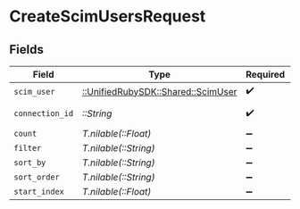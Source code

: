 # CreateScimUsersRequest


## Fields

| Field                                                                 | Type                                                                  | Required                                                              | Description                                                           |
| --------------------------------------------------------------------- | --------------------------------------------------------------------- | --------------------------------------------------------------------- | --------------------------------------------------------------------- |
| `scim_user`                                                           | [::UnifiedRubySDK::Shared::ScimUser](../../models/shared/scimuser.md) | :heavy_check_mark:                                                    | N/A                                                                   |
| `connection_id`                                                       | *::String*                                                            | :heavy_check_mark:                                                    | ID of the connection                                                  |
| `count`                                                               | *T.nilable(::Float)*                                                  | :heavy_minus_sign:                                                    | N/A                                                                   |
| `filter`                                                              | *T.nilable(::String)*                                                 | :heavy_minus_sign:                                                    | N/A                                                                   |
| `sort_by`                                                             | *T.nilable(::String)*                                                 | :heavy_minus_sign:                                                    | N/A                                                                   |
| `sort_order`                                                          | *T.nilable(::String)*                                                 | :heavy_minus_sign:                                                    | N/A                                                                   |
| `start_index`                                                         | *T.nilable(::Float)*                                                  | :heavy_minus_sign:                                                    | N/A                                                                   |